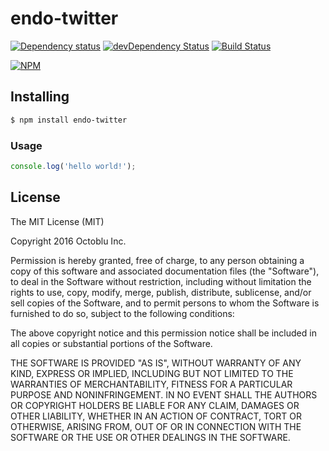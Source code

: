 # endo-twitter

[![Dependency status](http://img.shields.io/david/octoblu/endo-twitter.svg?style=flat)](https://david-dm.org/octoblu/endo-twitter)
[![devDependency Status](http://img.shields.io/david/dev/octoblu/endo-twitter.svg?style=flat)](https://david-dm.org/octoblu/endo-twitter#info=devDependencies)
[![Build Status](http://img.shields.io/travis/octoblu/endo-twitter.svg?style=flat&branch=master)](https://travis-ci.org/octoblu/endo-twitter)

[![NPM](https://nodei.co/npm/endo-twitter.svg?style=flat)](https://npmjs.org/package/endo-twitter)

## Installing

```bash
$ npm install endo-twitter
```

### Usage

```javascript
console.log('hello world!');
```

## License

The MIT License (MIT)

Copyright 2016 Octoblu Inc.

Permission is hereby granted, free of charge, to any person obtaining a copy
of this software and associated documentation files (the "Software"), to deal
in the Software without restriction, including without limitation the rights
to use, copy, modify, merge, publish, distribute, sublicense, and/or sell
copies of the Software, and to permit persons to whom the Software is
furnished to do so, subject to the following conditions:

The above copyright notice and this permission notice shall be included in
all copies or substantial portions of the Software.

THE SOFTWARE IS PROVIDED "AS IS", WITHOUT WARRANTY OF ANY KIND, EXPRESS OR
IMPLIED, INCLUDING BUT NOT LIMITED TO THE WARRANTIES OF MERCHANTABILITY,
FITNESS FOR A PARTICULAR PURPOSE AND NONINFRINGEMENT. IN NO EVENT SHALL THE
AUTHORS OR COPYRIGHT HOLDERS BE LIABLE FOR ANY CLAIM, DAMAGES OR OTHER
LIABILITY, WHETHER IN AN ACTION OF CONTRACT, TORT OR OTHERWISE, ARISING FROM,
OUT OF OR IN CONNECTION WITH THE SOFTWARE OR THE USE OR OTHER DEALINGS IN
THE SOFTWARE.
